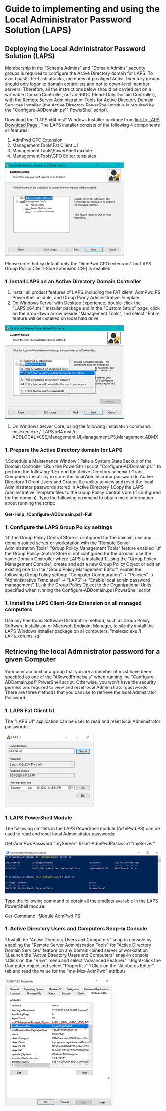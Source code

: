 # Guide to implementing and using the Local Administrator Password Solution (LAPS)

## Deploying the Local Administrator Password Solution (LAPS)

  Membership in the "Schema Admins" and "Domain Admins" security groups is required to configure the Active Directory domain for LAPS.  To avoid pash-the-hash attacks, members of priviliged Active Directory groups should only logon to domain controllers and not to down-level member servers.  Therefore, all the instructions below should be carried out on a writeable Domain Controller, not an RODC (Read-Only Domain Controller), with the Remote Server Administration Tools for Active Directory Domain Services Installed (the Active Directory PowerShell module is required by the "Configure-ADDomain.ps1" PowerShell script).

  Download the "LAPS.x64.msi" Windows Installer package from [link to LAPS Download Page!](https://www.microsoft.com/en-us/download/details.aspx?id=46899). The LAPS installer consists of the following 4 components or features:

  1. AdmPwd GPO Extension
  1. Management Tools\Fat Client UI
  1. Management Tools\PowerShell module
  1. Management Tools\GPO Editor templates

  ![LAPS Product Features](/images/LAPSProductFeatures.png)
  
  Please note that by default only the "AdmPwd GPO extension" (or LAPS Group Policy Client-Side Extension CSE) is installed.

### 1. Install LAPS on an Active Directory Domain Controller

  1. Install all product features of LAPS, including the FAT client, AdmPwd.PS PowerShell module, and Group Policy Administrative Template
  1. On Windows Server with Desktop Experience, double-click the "LAPS.x64.msi" installer package and in the "Custom Setup" page, click on the drop-down arrow beside "Management Tools", and select "Entire feature will be installed on local hard drive

  ![LAPS Install All Product Features](/images/LAPSInstallAllProductFeatures.png)
  
  1. On Windows Server Core, using the following installation command: 
    msiexec.exe /i LAPS.x64.msi /q ADDLOCAL=CSE,Management.UI,Management.PS,Management.ADMX

### 1. Prepare the Active Directory domain for LAPS

  1.Schedule a Maintenance Window
  1.Take a System State Backup of the Domain Controller
  1.Run the PowerShell script "Configure-ADDomain.ps1" to perform the following:
    1.Extend the Active Directory schema
    1.Grant Computers the ability to store the local Administrator password in Active Directory
    1.Grant Users and Groups the ability to view and reset the local Administrator passwords stored in Active Directory
    1.Copy the LAPS Administrative Template files to the Group Policy Central store (if configured for the domain).
    Type the following command to obtain more information about running the script:

#### Get-Help .\Configure-ADDomain.ps1 -Full</p>

### 1. Configure the LAPS Group Policy settings

  1.If the Group Policy Central Store is configured for the domain, use any domain-joined server or workstation with the "Remote Server Administration Tools" "Group Policy Management Tools" feature enabled
  1.If the Group Policy Central Store is not configured for the domain, use the same Domain Controller where LAPS is installed
  1.Using the "Group Policy Management Console", create and edit a new Group Policy Object or edit an existing one
  1.In the "Group Policy Management Editor", enable the following Group Policy setting: 
    "Computer Configuration" -> "Policies" -> "Administrative Templates" -> "LAPS" -> "Enable local admin password management"
  1.Link the Group Policy Object to the Organizational Units specified when running the Configure-ADDomain.ps1 PowerShell script

### 1. Install the LAPS Client-Side Extension on all managed computers

  Use any Electronic Software Distribution method, such as Group Policy Software Installation or Microsoft Endpoint Manager, to silently install the LAPS Windows Installer package on all computers: "msiexec.exe /i LAPS.x64.msi /q"

## Retrieving the local Administrator password for a given Computer

  Your user account or a group that you are a member of must have been specified as one of the "AllowedPrincipals" when running the "Configure-ADDomain.ps1" PowerShell script. Otherwise, you won't have the security permissions required to view and reset local Administrator passwords.  There are three methods that you can use to retrieve the local Admistrator Password:

### 1. LAPS Fat Client UI

  The "LAPS UI" application can be used to read and reset local Administrator passwords:

  ![LAPS FAT Client](/images/LAPSFatClient.png)

### 1. LAPS PowerShell Module

  The following cmdlets in the LAPS PowerShell module (AdmPwd.PS) can be used to read and reset local Administrator passwords:

  Get-AdmPwdPassword "myServer"
  Reset-AdmPwdPassword "myServer"

  ![LAPS PowerShell Cmdlets](/images/LAPSPowerShellCmdlets.png)

  Type the following command to obtain all the cmdlets available in the LAPS PowerShell module:

  Get-Command -Module AdmPwd.PS

### 1. Active Directory Users and Computers Snap-In Console

  1.Install the "Active Directory Users and Computers" snap-in console by enabling the "Remote Server Administration Tools" for "Active Directory Domain Services" feature on any domain-joined server or workstation
  1.Launch the "Active Directory Users and Computers" snap-in console
  1.Click on the "View" menu and select "Advanced Features"
  1.Right-click the Computer object and select "Properties"
  1.Click on the "Attributes Editor" tab and read the value for the "ms-Mcs-AdmPwd" attribute
  
  ![Active Directory Users and Computers Attribute Editor](/images/ADUsersComputersAttributeEditor.png)
